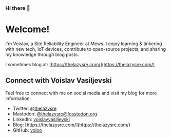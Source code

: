 ### Hi there 👋

# Welcome!

I'm Voislav, a Site Reliability Engineer at Mews. I enjoy learning & tinkering with new tech, IoT devices, contribute to open-source projects, and sharing my knowledge through blog posts.

I sometimes blog at: [https://thelazysre.com/](https://thelazysre.com/)

## Connect with Voislav Vasiljevski

Feel free to connect with me on social media and visit my blog for more information:

- Twitter: [@thelazysre](https://twitter.com/thelazysre)
- Mastodon: [@thelazysre@fosstodon.org](https://fosstodon.org/@thelazysre)
- LinkedIn: [voislavvasiljevski](https://linkedin.com/in/voislavvasiljevski/)
- Blog: [https://thelazysre.com/](https://thelazysre.com/)
- GitHub: [voioo](https://github.com/voioo)
